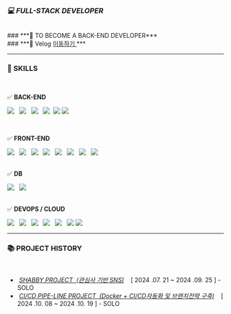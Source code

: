 ### *💻 FULL-STACK DEVELOPER* 
<br>
### ***🚀 TO BECOME A BACK-END DEVELOPER***
<br>
### ***🚀 Velog <a href="https://velog.io/@agida0413/posts">이동하기 </a>***

---


### 🔧 SKILLS


<br>

   ✅ **BACK-END** 
    <div>
       <span><img src="https://img.shields.io/badge/java-007396?style=for-the-badge&logo=OpenJDK&logoColor=white"></span> &nbsp;
       <span><img src="https://img.shields.io/badge/Spring-6DB33F?style=for-the-badge&logo=Spring&logoColor=white"></span> &nbsp;
       <span><img src="https://img.shields.io/badge/springboot-6DB33F?style=for-the-badge&logo=springboot&logoColor=white"></span> &nbsp;
      <span> <img src="https://img.shields.io/badge/Spring Security-6DB33F?style=for-the-badge&logo=Spring Security&logoColor=white"></span>&nbsp;
       <span> <img src="https://img.shields.io/badge/MyBatis-DC382D?style=for-the-badge&logo=mybatis&logoColor=white"></span>
        <span><img src="https://img.shields.io/badge/JWT-black?style=for-the-badge&logo=JSON%20web%20tokens"></span> &nbsp;
     </div>

<br>






 
   ✅ **FRONT-END**

   <div>  <span><img src="https://img.shields.io/badge/vuejs-%2335495e.svg?style=for-the-badge&logo=vuedotjs&logoColor=%234FC08D"></span> &nbsp;    
        <span><img src="https://img.shields.io/badge/Vuetify-1867C0?style=for-the-badge&logo=vuetify&logoColor=AEDDFF"></span> &nbsp;
        <span><img src="https://img.shields.io/badge/HTML5-E34F26?style=for-the-badge&logo=HTML5&logoColor=white"></span> &nbsp;    
        <span><img src="https://img.shields.io/badge/CSS3-1572B6?style=for-the-badge&logo=CSS3&logoColor=white"></span> &nbsp;    
        <span><img src="https://img.shields.io/badge/JavaScript-F7DF1E?style=for-the-badge&logo=JavaScript&logoColor=white"></span> &nbsp;    
        <span><img src="https://img.shields.io/badge/React-61DAFB?style=for-the-badge&logo=React&logoColor=white"></span> &nbsp;    
       <span><img src="https://img.shields.io/badge/Thymeleaf-005F0F?style=for-the-badge&logo=Thymeleaf&logoColor=white"></span> &nbsp;    
        <span> <img src="https://img.shields.io/badge/jquery-0769AD?style=for-the-badge&logo=jquery&logoColor=white"></span> &nbsp;    
 </div>   




<br>


   ✅ **DB**

   <div>  <span><img src="https://img.shields.io/badge/MySQL-4479A1?style=for-the-badge&logo=MySQL&logoColor=white"></span> &nbsp;
       <span>  <img src="https://img.shields.io/badge/oracle-F80000?style=for-the-badge&logo=oracle&logoColor=white"> </span> &nbsp;
   </div>



<br>

   
   ✅ **DEVOPS / CLOUD**

   <div>
       <span><img src="https://img.shields.io/badge/Amazon%20EC2-FF9900?style=for-the-badge&logo=Amazon%20EC2&logoColor=white"></span> &nbsp;
         <span><img src="https://img.shields.io/badge/Amazon%20S3-569A31?style=for-the-badge&logo=Amazon%20S3&logoColor=white"></span> &nbsp;
         <span><img src="https://img.shields.io/badge/Amazon_RDS-527FFF?style=for-the-badge&logo=amazonaws&logoColor=white"></span> &nbsp;
      <span> <img src="https://img.shields.io/badge/Elastic%20Beanstalk-4B8BBE?style=for-the-badge&logo=Amazon%20AWS&logoColor=white"></span> &nbsp;
        <span> <img src="https://img.shields.io/badge/Docker-2496ED?style=for-the-badge&logo=Docker&logoColor=white"/></span> &nbsp;
            <span> <img src="https://img.shields.io/badge/GitHub Actions-2088FF?style=for-the-badge&logo=GitHub Actions&logoColor=white"/></span> 
             <span><img src="https://img.shields.io/badge/nginx-%23009639.svg?style=for-the-badge&logo=nginx&logoColor=white"/></span> &nbsp;
  
   </div>


   ---

   
### 📚 PROJECT HISTORY 



<br>


-  &nbsp;*<a href="https://github.com/agida0413/ShabbyProject">SHABBY PROJECT &nbsp;(관심사 기반 SNS)</a>*  &nbsp;&nbsp;  [ 2024 .07. 21 ~ 2024 .09. 25 ] - SOLO
-  &nbsp;*<a href="https://github.com/agida0413/CI-CD-Pipeline-Project">CI/CD PIPE-LINE PROJECT &nbsp;(Docker + CI/CD자동화 및 브랜치전략 구축)</a>*  &nbsp;&nbsp;  [ 2024 .10. 08 ~ 2024 .10. 19 ] - SOLO
